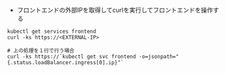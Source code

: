 - フロントエンドの外部IPを取得してcurlを実行してフロントエンドを操作する
```
kubectl get services frontend
curl -ks https://<EXTERNAL-IP>

# 上の処理を１行で行う場合
curl -ks https://`kubectl get svc frontend -o=jsonpath="{.status.loadBalancer.ingress[0].ip}"`
```
